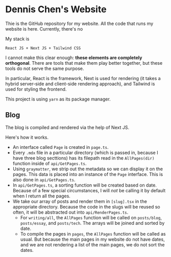 # Dennis Chen's Website

Thie is the GitHub repository for my website.
All the code that runs my website is here.
Currently, there's no 

My stack is
    
    React JS + Next JS + Tailwind CSS

I cannot make this clear enough:
**these elements are completely orthogonal**.
There are tools that make them play better together,
but these tools do not serve the same purpose.

In particular, React is the framework,
Next is used for rendering
(it takes a hybrid server-side and client-side rendering approach),
and Tailwind is used for styling the frontend.

This project is using `yarn` as its package manager.

## Blog

The blog is compiled and rendered
via the help of Next JS.

Here's how it works.
- An interface called `Page`
    is created in `page.ts`.
- Every `.mdx` file in a particular directory
    (which is passed in, because I have three blog secttions)
    has its filepath read in the `AllPages(dir)` function
    inside of `api/GetPages.ts`.
- Using `graymatter`,
    we strip out the metadata
    so we can display it on the pages.
    This data is placed into an instance
    of the `Page` interface.
    This is also done in `api/GetPages.ts`.
- In `api/GetPages.ts`,
    a sorting function will be created
    based on date.
    Because of a few special circumstances,
    I will *not* be calling it by default
    when I return all the pages.
- We take our array of posts
    and render them in
    `[slug].tsx` in the appropriate directory.
    Because the code in the slugs
    will be reused so often,
    it will be abstracted out
    into `api/RenderPages.ts`.
    - For `writing/all`,
        the `AllPages` function will be called
        on `posts/blog`, `posts/essay`, and `posts/tech`.
        The arrays will be joined and sorted by date.
    - To compile the pages in `pages`,
        the `AllPages` function will be called as usual.
        But because the main pages in my website do not have dates,
        and we are not rendering a list of the main pages,
        we do not sort the dates.